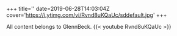 +++
title=''
date=2019-06-28T14:03:04Z
cover='https://i.ytimg.com/vi/Rvnd8uKQaUc/sddefault.jpg'
+++

All content belongs to GlennBeck.
{{< youtube Rvnd8uKQaUc >}}
